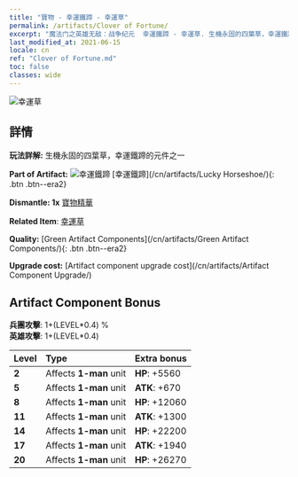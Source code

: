 ```yaml
---
title: "寶物 - 幸運鐵蹄 - 幸運草"
permalink: /artifacts/Clover of Fortune/
excerpt: "魔法门之英雄无敌：战争纪元  幸運鐵蹄 - 幸運草. 生機永固的四葉草，幸運鐵蹄的元件之一"
last_modified_at: 2021-06-15
locale: cn
ref: "Clover of Fortune.md"
toc: false
classes: wide
---
```


 ![幸運草](/images/t/artifact_40121.png)



## 詳情

 **玩法詳解:** 生機永固的四葉草，幸運鐵蹄的元件之一

 **Part of Artifact:** ![幸運鐵蹄](/images/t/icon_artifact_12.png) [幸運鐵蹄](/cn/artifacts/Lucky Horseshoe/){: .btn .btn--era2}

 **Dismantle: 1x** [寶物精華](/cn/Items/con_905/)

 **Related Item**: [幸運草](/cn/Items/art_109/)

 **Quality:** [Green Artifact Components](/cn/artifacts/Green Artifact Components/){: .btn .btn--era2}

 **Upgrade cost:** [Artifact component upgrade cost](/cn/artifacts/Artifact Component Upgrade/)

## Artifact Component Bonus

  **兵團攻擊**: 1+(LEVEL\*0.4) %<br/>**英雄攻擊**: 1+(LEVEL\*0.4)

  |  Level  | Type |    Extra bonus  | 
  |:--------|:-----|:----------------| 
  | **2** | Affects **1-man** unit | **HP**: +5560 | 
  | **5** | Affects **1-man** unit | **ATK**: +670 | 
  | **8** | Affects **1-man** unit | **HP**: +12060 | 
  | **11** | Affects **1-man** unit | **ATK**: +1300 | 
  | **14** | Affects **1-man** unit | **HP**: +22200 | 
  | **17** | Affects **1-man** unit | **ATK**: +1940 | 
  | **20** | Affects **1-man** unit | **HP**: +26270 | 
